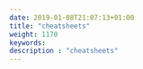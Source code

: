 ```yaml
---
date: 2019-01-08T21:07:13+01:00
title: "cheatsheets"
weight: 1170
keywords:
description : "cheatsheets"
---
```




